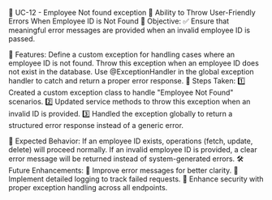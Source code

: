 📌 UC-12 - Employee Not found exception
🚀 Ability to Throw User-Friendly Errors When Employee ID is Not Found
🔹 Objective:
✅ Ensure that meaningful error messages are provided when an invalid employee ID is passed.

📌 Features:
Define a custom exception for handling cases where an employee ID is not found.
Throw this exception when an employee ID does not exist in the database.
Use @ExceptionHandler in the global exception handler to catch and return a proper error response.
🔄 Steps Taken:
1️⃣ Created a custom exception class to handle "Employee Not Found" scenarios.
2️⃣ Updated service methods to throw this exception when an invalid ID is provided.
3️⃣ Handled the exception globally to return a structured error response instead of a generic error.

🎯 Expected Behavior:
If an employee ID exists, operations (fetch, update, delete) will proceed normally.
If an invalid employee ID is provided, a clear error message will be returned instead of system-generated errors.
🛠️ Future Enhancements:
🔹 Improve error messages for better clarity.
🔹 Implement detailed logging to track failed requests.
🔹 Enhance security with proper exception handling across all endpoints.